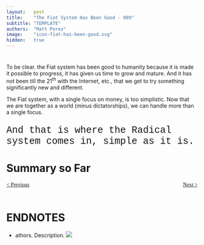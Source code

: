```yaml
---
layout:   post
title:    "The Fiat System Has Been Good - 009"
subtitle: "TEMPLATE"
authors:  "Matt Perez"
image:    "icon-fiat-has-been-good.svg"
hidden:   true
---
```


<div style="display:none; ">
 <p>Time for an alternative.</p>
</div>

<h1></h1>
 <p>To be clear. the Fiat system has been good to humanity because it is made it possible to progress, it has given us time to grow and mature. And it has not been till the 21<sup>th</sup> with the Internet, etc., that we get to try something significantly new and different.</p>
 <p>The Fiat system, with a single focus on money, is too simplistic. Now that we are together as a world (minus dictatorships), we can handle more than a single focus.</p>
 <p style="font-family:'courier new'; font-size:25px;">And that is where the Radical system comes in, simple as it is.</p>

<h1>Summary so Far</h1>
 <p></p>

<div style="margin-bottom:1in; font-family: American Typewriter, serif; ">
 <span style="float:left; ">
  <a href="https://radicalcompanies.com/2024/12/10/007-the-fiat-system-has-been-good">&lt; Previous</a>
 </span>
 <span style="float:right; ">
  <a href="https://radicalcompanies.com/2024/12/12/009-the-fiat-system-has-been-good">Next &gt;</a>
 </span>
</div>

<h1 class="_section">ENDNOTES</h1>
 <ul>
  <li id="en01">
   <p class="_list-item">
    athors.
    Description.
    <a class="_uparrow" href="#bm01"><img src="/"></a>
   </p>
  </li>
 </ul>